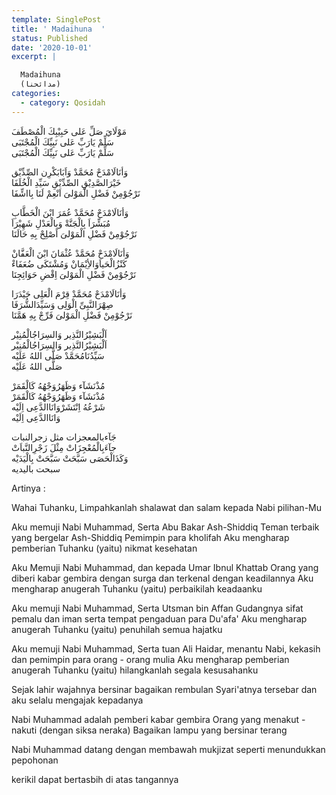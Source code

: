 ```yaml
---
template: SinglePost
title: ' Madaihuna  '
status: Published
date: '2020-10-01'
excerpt: |

  Madaihuna 
  (مدائحنا)
categories:
  - category: Qosidah
---
```


مَوْلَايَ صَلِّ عَلى حَبِيْبِكَ الْمُصْطَفَ  
سَلِّمْ يَارَبِّ عَلى نَبِيِّكَ الْمُجْتَبَى  
سَلِّمْ يَارَبِّ عَلى نَبِيِّكَ الْمُجْتَبَى  

وَأنَالَامْدَحْ مُحَمَّدْ وَاَبَابَكْرِن الصِّدِّيْق  
خَيْرَالصَّدِيْقِ الصِّدِّيْقِ سَيِّدِ الْخُلَفَا  
نَرْجُوْمِنْ فَضْلِ الْمَوْلىَ اَنْعِمْ لَنَا بِااشِّفَا

وَأنَالَامْدَحْ مُحَمَّدْ عُمَرَ ابْنَ الْخَطَّابِ  
مُبَشِّرَاَ بِالْجَنَّةْ وَبِالْعَدْلِ شَهِيْرَاَ  
نَرْجُوْمِنْ فَضْلِ الْمَوْلىَ اَصْلِحْ بِهِ حَالَنَا

وَأنَالَامْدَحْ مُحَمَّدْ عُثْمَانَ ابْنَ الْعَفَّانْ  
كَنْزُالْحَياَوَالأِيْمَانْ وَمُشْتَكَى ضُعَفَاءْ  
نَرْجُوْمِنْ فَضْلِ الْمَوْلىَ اِقْضِ حَوَائِجِنَا

وَأنَالَامْدَحْ مُحَمَّدْ قِرْمَ الْعَلِى حَيْدَرَا  
صِهْرَالنَّبِىِّ الْوَلِى وَسَيِّدَالشُّرَفَا  
نَرْجُوْمِنْ فَضْلِ الْمَوْلىَ فَرِّجْ بِهِ هَمَّنَا

اَلْبَشِيْرُالنَّذِير وَالسِرَاجُالْمُنِيْر  
اَلْبَشِيْرُالنَّذِير وَالسِرَاجُالْمُنِيْر  
سَيِّدُنَامُحَمَّدْ صَلَّى اللهُ عَلَيْه  
صَلَّى اللهُ عَلَيْه

مُذْنَشَآء وَظَهَرُوَجْهُهُ كَالْقَمَرْ  
مُذْنَشَآء وَظَهَرُوَجْهُهُ كَالْقَمَرْ  
شَرْعُهُ اِنْتَشَرْوَانَاالدَّعِى اِلَيْه  
وَانَاالدَّعِى اِلَيْه

جَآءبالمعجزات مثل زجرالنبات  
جآءَبِالْمُعْجِزَاتْ مِثْلَ زَجْرِالنَّباَتْ  
وَكَذَالْحَصَى سَبَّحَتْ سَبَّحَتْ بِالْيَدَيْه  
سبحت باليديه



Artinya : 

Wahai Tuhanku, Limpahkanlah shalawat dan salam kepada Nabi pilihan-Mu

Aku memuji Nabi Muhammad, Serta Abu Bakar Ash-Shiddiq
Teman terbaik yang bergelar Ash-Shiddiq Pemimpin para kholifah
Aku mengharap pemberian Tuhanku (yaitu) nikmat kesehatan

Aku Memuji Nabi Muhammad, dan kepada Umar Ibnul Khattab
Orang yang diberi kabar gembira dengan surga dan terkenal dengan keadilannya
Aku mengharap anugerah Tuhanku (yaitu) perbaikilah keadaanku

Aku memuji Nabi Muhammad, Serta Utsman bin Affan
Gudangnya sifat pemalu dan iman serta tempat pengaduan para Du'afa'
Aku mengharap anugerah Tuhanku (yaitu) penuhilah semua hajatku

Aku memuji Nabi Muhammad, Serta tuan Ali Haidar, 
menantu Nabi, kekasih dan pemimpin para orang - orang mulia
Aku mengharap pemberian anugerah Tuhanku (yaitu) hilangkanlah segala kesusahanku

Sejak lahir wajahnya bersinar bagaikan rembulan
Syari'atnya tersebar dan aku selalu mengajak kepadanya

Nabi Muhammad adalah pemberi kabar gembira
Orang yang menakut - nakuti (dengan siksa neraka)
Bagaikan lampu yang bersinar terang

Nabi Muhammad datang dengan membawah mukjizat seperti menundukkan pepohonan

kerikil dapat bertasbih di atas tangannya

